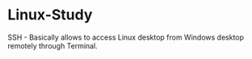 # Linux-Study
SSH - Basically allows to access Linux desktop from Windows desktop remotely through Terminal. 
